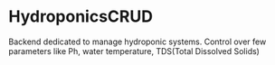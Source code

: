 # HydroponicsCRUD
Backend dedicated to manage hydroponic systems. Control over few parameters like Ph, water temperature, TDS(Total Dissolved Solids)
